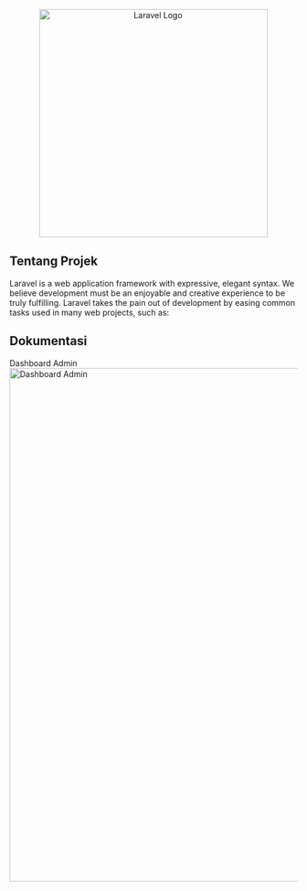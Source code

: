 <p align="center"><a href="https://laravel.com" target="_blank"><img src="https://raw.githubusercontent.com/laravel/art/master/logo-lockup/5%20SVG/2%20CMYK/1%20Full%20Color/laravel-logolockup-cmyk-red.svg" width="400" alt="Laravel Logo"></a></p>

## Tentang Projek

Laravel is a web application framework with expressive, elegant syntax. We believe development must be an enjoyable and creative experience to be truly fulfilling. Laravel takes the pain out of development by easing common tasks used in many web projects, such as:

## Dokumentasi 

Dashboard Admin <br>
<img src="https://user-images.githubusercontent.com/94098023/215372562-76ef88ca-472c-409e-8b17-fc8cb38a07f2.png" width="900" alt="Dashboard Admin">

